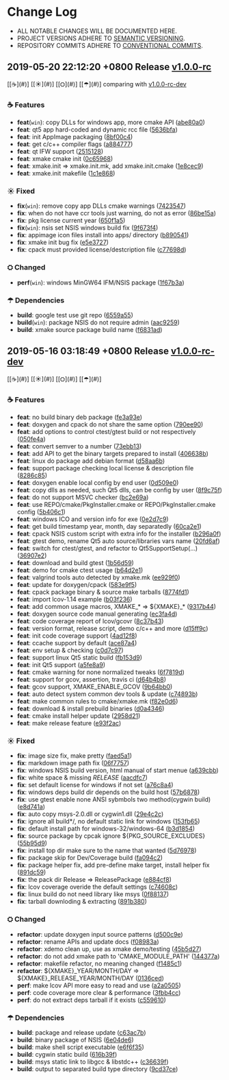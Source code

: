 # Change Log

- ALL NOTABLE CHANGES WILL BE DOCUMENTED HERE.
- PROJECT VERSIONS ADHERE TO [SEMANTIC VERSIONING](http://semver.org).
- REPOSITORY COMMITS ADHERE TO [CONVENTIONAL COMMITS](https://conventionalcommits.org).


## 2019-05-20 22:12:20 +0800 Release [v1.0.0-rc](https://github.com/gkide/xmake/releases/tag/v1.0.0-rc)

[[☕](#<span id = "v_Features_201905202212200800"></span>)]
[[☀](#<span id = "v_Fixed_201905202212200800"></span>)]
[[⛭](#<span id = "v_Changed_201905202212200800"></span>)]
[[☂](#<span id = "v_Dependencies_201905202212200800"></span>)]
comparing with [v1.0.0-rc-dev](https://github.com/gkide/xmake/compare/v1.0.0-rc-dev...v1.0.0-rc)

<span id = "v_Features_201905202212200800"></span>
### ☕ Features
- **feat**(`win`): copy DLLs for windows app, more cmake API ([abe80a0](https://github.com/gkide/xmake/commit/abe80a0))
- **feat**: qt5 app hard-coded and dynamic rcc file ([5636bfa](https://github.com/gkide/xmake/commit/5636bfa))
- **feat**: init AppImage packaging ([8bf00c4](https://github.com/gkide/xmake/commit/8bf00c4))
- **feat**: get c/c++ compiler flags ([a884777](https://github.com/gkide/xmake/commit/a884777))
- **feat**: qt IFW support ([2515128](https://github.com/gkide/xmake/commit/2515128))
- **feat**: xmake cmake init ([0c65968](https://github.com/gkide/xmake/commit/0c65968))
- **feat**: xmake.init => xmake.init.mk, add xmake.init.cmake ([1e8cec9](https://github.com/gkide/xmake/commit/1e8cec9))
- **feat**: xmake.init makefile ([1c1e868](https://github.com/gkide/xmake/commit/1c1e868))

<span id = "v_Fixed_201905202212200800"></span>
### ☀ Fixed
- **fix**(`win`): remove copy app DLLs cmake warnings ([7423547](https://github.com/gkide/xmake/commit/7423547))
- **fix**: when do not have ccr tools just warning, do not as error ([86be15a](https://github.com/gkide/xmake/commit/86be15a))
- **fix**: pkg license current year ([650f1a5](https://github.com/gkide/xmake/commit/650f1a5))
- **fix**(`win`): nsis set NSIS windows build fix ([9f673f4](https://github.com/gkide/xmake/commit/9f673f4))
- **fix**: appimage icon files install into apps/ directory ([b890541](https://github.com/gkide/xmake/commit/b890541))
- **fix**: xmake init bug fix ([e5e3727](https://github.com/gkide/xmake/commit/e5e3727))
- **fix**: cpack must provided license/destcription file ([c77698d](https://github.com/gkide/xmake/commit/c77698d))

<span id = "v_Changed_201905202212200800"></span>
### ⛭ Changed
- **perf**(`win`): windows MinGW64 IFM/NSIS package ([1f67b3a](https://github.com/gkide/xmake/commit/1f67b3a))

<span id = "v_Dependencies_201905202212200800"></span>
### ☂ Dependencies
- **build**: google test use git repo ([6559a55](https://github.com/gkide/xmake/commit/6559a55))
- **build**(`win`): package NSIS do not require admin ([aac9259](https://github.com/gkide/xmake/commit/aac9259))
- **build**: xmake source package build name ([f6831ad](https://github.com/gkide/xmake/commit/f6831ad))

## 2019-05-16 03:18:49 +0800 Release [v1.0.0-rc-dev](https://github.com/gkide/xmake/releases/tag/v1.0.0-rc-dev)

[[☕](#<span id = "v_Features_201905160318490800"></span>)]
[[☀](#<span id = "v_Fixed_201905160318490800"></span>)]
[[⛭](#<span id = "v_Changed_201905160318490800"></span>)]
[[☂](#<span id = "v_Dependencies_201905160318490800"></span>)]

<span id = "v_Features_201905160318490800"></span>
### ☕ Features
- **feat**: no build binary deb package ([fe3a93e](https://github.com/gkide/xmake/commit/fe3a93e))
- **feat**: doxygen and cpack do not share the same option ([790ee90](https://github.com/gkide/xmake/commit/790ee90))
- **feat**: add options to control ctest/gtest build or not respectively ([050fe4a](https://github.com/gkide/xmake/commit/050fe4a))
- **feat**: convert semver to a number ([73ebb13](https://github.com/gkide/xmake/commit/73ebb13))
- **feat**: add API to get the binary targets prepared to install ([406638b](https://github.com/gkide/xmake/commit/406638b))
- **feat**: linux do package add debian format ([d58aa6b](https://github.com/gkide/xmake/commit/d58aa6b))
- **feat**: support package checking local license & description file ([8286c85](https://github.com/gkide/xmake/commit/8286c85))
- **feat**: doxygen enable local config by end user ([0d509e0](https://github.com/gkide/xmake/commit/0d509e0))
- **feat**: copy dlls as needed, such Qt5 dlls, can be config by user ([8f9c75f](https://github.com/gkide/xmake/commit/8f9c75f))
- **feat**: do not support MSVC checker ([bc2e69a](https://github.com/gkide/xmake/commit/bc2e69a))
- **feat**: use REPO/cmake/PkgInstaller.cmake or REPO/PkgInstaller.cmake config ([5b406c1](https://github.com/gkide/xmake/commit/5b406c1))
- **feat**: windows ICO and version info for exe ([0e2d7c9](https://github.com/gkide/xmake/commit/0e2d7c9))
- **feat**: get build timestamp year, month, day separatedly ([60ca2e1](https://github.com/gkide/xmake/commit/60ca2e1))
- **feat**: cpack NSIS custom script with extra info for the installer ([b296a0f](https://github.com/gkide/xmake/commit/b296a0f))
- **feat**: gtest demo, rename Qt5 auto source/libraries vars name ([20fd6af](https://github.com/gkide/xmake/commit/20fd6af))
- **feat**: switch for ctest/gtest, and refactor to Qt5SupportSetup(...) ([36907e2](https://github.com/gkide/xmake/commit/36907e2))
- **feat**: download and build gtest ([1b56d59](https://github.com/gkide/xmake/commit/1b56d59))
- **feat**: demo for cmake ctest usage ([b64d2e1](https://github.com/gkide/xmake/commit/b64d2e1))
- **feat**: valgrind tools auto detected by xmake.mk ([ee929f0](https://github.com/gkide/xmake/commit/ee929f0))
- **feat**: update for doxygen/cpack ([583e9f5](https://github.com/gkide/xmake/commit/583e9f5))
- **feat**: cpack package binary & source make tarballs ([8774fd1](https://github.com/gkide/xmake/commit/8774fd1))
- **feat**: import lcov-1.14 example ([b03f236](https://github.com/gkide/xmake/commit/b03f236))
- **feat**: add common usage macros, XMAKE_* => ${XMAKE}_* ([9317b44](https://github.com/gkide/xmake/commit/9317b44))
- **feat**: doxygen source code manual generating ([ec3fa4d](https://github.com/gkide/xmake/commit/ec3fa4d))
- **feat**: code coverage report of lcov/gcovr ([8c37b43](https://github.com/gkide/xmake/commit/8c37b43))
- **feat**: version format, release script, demo c/c++ and more ([d15ff9c](https://github.com/gkide/xmake/commit/d15ff9c))
- **feat**: init code coverage support ([4ad12f8](https://github.com/gkide/xmake/commit/4ad12f8))
- **feat**: ccache support by default ([ace87a4](https://github.com/gkide/xmake/commit/ace87a4))
- **feat**: env setup & checking ([c0d7c97](https://github.com/gkide/xmake/commit/c0d7c97))
- **feat**: support linux Qt5 static build ([fb153d9](https://github.com/gkide/xmake/commit/fb153d9))
- **feat**: init Qt5 support ([a5fe8a9](https://github.com/gkide/xmake/commit/a5fe8a9))
- **feat**: cmake warning for none normalized tweaks ([6f7819d](https://github.com/gkide/xmake/commit/6f7819d))
- **feat**: support for gcov, assertion, travis ci ([d64b4b8](https://github.com/gkide/xmake/commit/d64b4b8))
- **feat**: gcov support, XMAKE_ENABLE_GCOV ([9b64bb0](https://github.com/gkide/xmake/commit/9b64bb0))
- **feat**: auto detect system common dev tools & update ([c74893b](https://github.com/gkide/xmake/commit/c74893b))
- **feat**: make common rules to cmake/xmake.mk ([f82e0d6](https://github.com/gkide/xmake/commit/f82e0d6))
- **feat**: download & install prebuild binaries ([d0a4346](https://github.com/gkide/xmake/commit/d0a4346))
- **feat**: cmake install helper update ([2958d21](https://github.com/gkide/xmake/commit/2958d21))
- **feat**: make release feature ([e93f2ac](https://github.com/gkide/xmake/commit/e93f2ac))

<span id = "v_Fixed_201905160318490800"></span>
### ☀ Fixed
- **fix**: image size fix, make pretty ([faed5a1](https://github.com/gkide/xmake/commit/faed5a1))
- **fix**: markdown image path fix ([06f7757](https://github.com/gkide/xmake/commit/06f7757))
- **fix**: windows NSIS build version, html manual of start menue ([a639cbb](https://github.com/gkide/xmake/commit/a639cbb))
- **fix**: white space & missing _RELEASE_ ([aacdfc7](https://github.com/gkide/xmake/commit/aacdfc7))
- **fix**: set default license for windows if not set ([a76c8a4](https://github.com/gkide/xmake/commit/a76c8a4))
- **fix**: windows deps build dir depends on the build host ([57b6878](https://github.com/gkide/xmake/commit/57b6878))
- **fix**: use gtest enable none ANSI sybmbols two method(cygwin build) ([e8d741a](https://github.com/gkide/xmake/commit/e8d741a))
- **fix**: auto copy msys-2.0.dll or cygwin1.dll ([29e4c2c](https://github.com/gkide/xmake/commit/29e4c2c))
- **fix**: ignore all build*/,  no default static link for windows ([153fb65](https://github.com/gkide/xmake/commit/153fb65))
- **fix**: default install path for windows-32/windows-64 ([b3d1854](https://github.com/gkide/xmake/commit/b3d1854))
- **fix**: source package by cpcak ignore ${PKG_SOURCE_EXCLUDES} ([55b95d9](https://github.com/gkide/xmake/commit/55b95d9))
- **fix**: install top dir make sure to the name that wanted ([5d76978](https://github.com/gkide/xmake/commit/5d76978))
- **fix**: package skip for Dev/Coverage build ([fa094c2](https://github.com/gkide/xmake/commit/fa094c2))
- **fix**: package helper fix, add pre-define make target, install helper fix ([891dc59](https://github.com/gkide/xmake/commit/891dc59))
- **fix**: the pack dir Release => ReleasePackage ([e884cf8](https://github.com/gkide/xmake/commit/e884cf8))
- **fix**: lcov coverage overide the default settings ([c74608c](https://github.com/gkide/xmake/commit/c74608c))
- **fix**: linux build do not need library like msys ([0f88137](https://github.com/gkide/xmake/commit/0f88137))
- **fix**: tarball downloding & extracting ([891b380](https://github.com/gkide/xmake/commit/891b380))

<span id = "v_Changed_201905160318490800"></span>
### ⛭ Changed
- **refactor**: update doxygen input source patterns ([d500c9e](https://github.com/gkide/xmake/commit/d500c9e))
- **refactor**: rename APIs and update docs ([f08983a](https://github.com/gkide/xmake/commit/f08983a))
- **refactor**: xdemo clean up, use as xmake demo/testing ([45b5d27](https://github.com/gkide/xmake/commit/45b5d27))
- **refactor**: do not add xmake path to 'CMAKE_MODULE_PATH' ([144377a](https://github.com/gkide/xmake/commit/144377a))
- **refactor**: makefile refactor, no meaning changed ([f1485c1](https://github.com/gkide/xmake/commit/f1485c1))
- **refactor**: ${XMAKE}_YEAR/MONTH/DAY => ${XMAKE}_RELEASE_YEAR/MONTH/DAY ([0136ced](https://github.com/gkide/xmake/commit/0136ced))
- **perf**: make lcov API more easy to read and use ([a2a0505](https://github.com/gkide/xmake/commit/a2a0505))
- **perf**: code coverage more clear & performance ([3fbb4cc](https://github.com/gkide/xmake/commit/3fbb4cc))
- **perf**: do not extract deps tarball if it exists ([c559610](https://github.com/gkide/xmake/commit/c559610))

<span id = "v_Dependencies_201905160318490800"></span>
### ☂ Dependencies
- **build**: package and release update ([c63ac7b](https://github.com/gkide/xmake/commit/c63ac7b))
- **build**: binary package of NSIS ([6e04de6](https://github.com/gkide/xmake/commit/6e04de6))
- **build**: make shell script executable ([e6f6f35](https://github.com/gkide/xmake/commit/e6f6f35))
- **build**: cygwin static build ([616b39f](https://github.com/gkide/xmake/commit/616b39f))
- **build**: msys static link to libgcc & libstdc++ ([c36639f](https://github.com/gkide/xmake/commit/c36639f))
- **build**: output to separated build type directory ([9cd37ce](https://github.com/gkide/xmake/commit/9cd37ce))